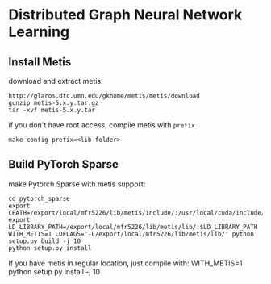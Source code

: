 # Distributed Graph Neural Network Learning

## Install Metis

download and extract metis:

    http://glaros.dtc.umn.edu/gkhome/metis/metis/download
    gunzip metis-5.x.y.tar.gz
    tar -xvf metis-5.x.y.tar

if you don't have root access, compile metis with `prefix`

    make config prefix=<lib-folder>


## Build PyTorch Sparse

make Pytorch Sparse with metis support:

    cd pytorch_sparse
    export CPATH=/export/local/mfr5226/lib/metis/include/:/usr/local/cuda/include/:$CPATH 
    export LD_LIBRARY_PATH=/export/local/mfr5226/lib/metis/lib/:$LD_LIBRARY_PATH 
    WITH_METIS=1 LDFLAGS='-L/export/local/mfr5226/lib/metis/lib/' python setup.py build -j 10
    python setup.py install

If you have metis in regular location, just compile with:
    WITH_METIS=1 python setup.py install -j 10